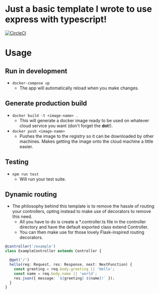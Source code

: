 # Just a basic template I wrote to use express with typescript!

[![CircleCI](https://circleci.com/gh/pringon/express-typescript.svg?style=svg)](https://circleci.com/gh/pringon/express-typescript)

# Usage

## Run in development

- ```docker-compose up```
  - The app will automatically reload when you make changes.

## Generate production build

- ```docker build -t <image-name> .```
  - This will generate a docker image ready to be used on whatever cloud service you want (don't forget the **dot**!).
- ```docker push <image-name>```
  - Pushes the image to the registry so it can be downloaded by other machines. Makes getting the image onto the cloud machine a little easier.

## Testing

- ```npm run test```
  - Will run your test suite.

## Dynamic routing

- The philosophy behind this template is to remove the hassle of routing your controllers, opting instead to make use of decorators to remove this need.
  - All you have to do is create a *.controller.ts file in the controller directory and have the default exported class extend Controller. 
  - You can then make use for those lovely Flask-inspired routing decorators.

```typescript
@controller('/example')
class ExampleController extends Controller {

  @get('/')
  hello(req: Request, res: Response, next: NextFunction) {
    const greeting = req.body.greeting || 'Hello';
    const name = req.body.name || 'world';
    res.json({ message: `${greeting} ${name}!` });
  }
}
```
